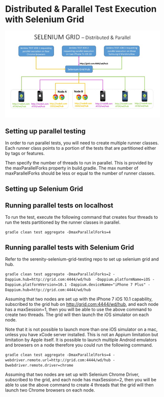 # Distributed & Parallel Test Execution with Selenium Grid

![alt text](src/test/resources/images/SeleniumGrid.jpg "Selenium Grid - Distributed & Parallel.jpg")

## Setting up parallel testing

In order to run parallel tests, you will need to create multiple runner classes. Each runner class points to a portion of the tests
that are partitioned either by tags or features. 

Then specify the number of threads to run in parallel. This is provided by the maxParallelForks property in build.gradle. 
The max number of maxParallelForks should be less or equal to the number of runner classes. 

## Setting up Selenium Grid

## Running parallel tests on localhost

To run the test, execute the following command that creates four threads to run the tests partitioned by the runner classes in parallel.

`gradle clean test aggregate -DmaxParallelForks=4`

## Running parallel tests with Selenium Grid

Refer to the serenity-selenium-grid-testing repo to set up selenium grid and hub.

`gradle clean test aggregate -DmaxParallelForks=2 -Dappium.hub=http://grid.com:4444/wd/hub 
-Dappium.platformName=iOS -Dappium.platformVersion=10.1 -Dappium.deviceName="iPhone 7 Plus" -Dappium.hub=http://grid.com:4444/wd/hub`

Assuming that two nodes are set up with the iPhone 7 iOS 10.1 capability, subscribed to the grid hub on http://grid.com:4444/wd/hub,
and each node has a maxSession=1, then you will be able to use the above command to create two threads. The grid will then launch
the iOS simulator on each node. 

Note that it is not possible to launch more than one iOS simulator on a mac, unless you have xCode server installed. This is not an
Appium limitation but limitation by Apple itself. It is possible to launch multiple Android emulators and browsers on a node therefore
you could run the following command.

`gradle clean test aggregate -DmaxParallelForks=4 -webdriver.remote.url=http://grid.com:4444/wd/hub -Dwebdriver.remote.driver=chrome`

Assuming that two nodes are set up with Selenium Chrome Driver, subscribed to the grid, and each node has maxSession=2, then you will
be able to use the above command to create 4 threads that the grid will then launch two Chrome browsers on each node.


